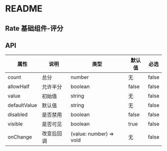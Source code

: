 # README
## Rate 基础组件-评分
## API

属性 | 说明 | 类型 | 默认值 | 必选
----|-----|------|------|------
count | 总分 | number | 无 | false
allowHalf | 允许半分 | boolean | false | false
value | 初始值 | string | 无 | false
defaultValue | 默认值 | string | 无 | false
disabled | 是否禁用 | boolean | false | false
visible | 是否可见 | boolean | true | false
onChange | 改变后回调 | (value: number) => void | 无 | false
